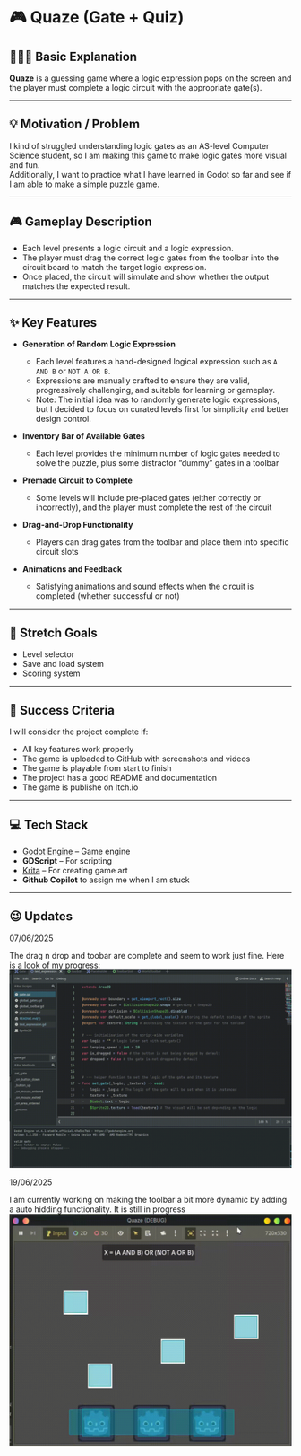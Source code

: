 # 🎮 Quaze (Gate + Quiz)

## 👩🏿‍🔧 Basic Explanation

**Quaze** is a guessing game where a logic expression pops on the screen and the player must complete a logic circuit with the appropriate gate(s).

---

## 💡 Motivation / Problem

I kind of struggled understanding logic gates as an AS-level Computer Science student, so I am making this game to make logic gates more visual and fun.  
Additionally, I want to practice what I have learned in Godot so far and see if I am able to make a simple puzzle game.

---

## 🎮 Gameplay Description

- Each level presents a logic circuit and a logic expression.
- The player must drag the correct logic gates from the toolbar into the circuit board to match the target logic expression.
- Once placed, the circuit will simulate and show whether the output matches the expected result.

---

## ✨ Key Features
	
- **Generation of Random Logic Expression**  
  -  Each level features a hand-designed logical expression such as `A AND B` or `NOT A OR B`.
  -  Expressions are manually crafted to ensure they are valid, progressively challenging, and suitable for learning or gameplay.
  -  Note: The initial idea was to randomly generate logic expressions, but I decided to focus on curated levels first for simplicity and better design control.

- **Inventory Bar of Available Gates**  
  - Each level provides the minimum number of logic gates needed to solve the puzzle, plus some distractor “dummy” gates in a toolbar

- **Premade Circuit to Complete**  
  - Some levels will include pre-placed gates (either correctly or incorrectly), and the player must complete the rest of the circuit

- **Drag-and-Drop Functionality**  
  - Players can drag gates from the toolbar and place them into specific circuit slots

- **Animations and Feedback**  
  - Satisfying animations and sound effects when the circuit is completed (whether successful or not)

---

## 🚀 Stretch Goals

- Level selector
- Save and load system
- Scoring system

---

## 🥳 Success Criteria

I will consider the project complete if:

- All key features work properly
- The game is uploaded to GitHub with screenshots and videos
- The game is playable from start to finish
- The project has a good README and documentation
- The game is publishe on Itch.io

---

## 💻 Tech Stack

- [Godot Engine](https://godotengine.org/) – Game engine
- **GDScript** – For scripting
- [Krita](https://krita.org/) – For creating game art
- **Github Copilot** to assign me when I am stuck

---

## 😉 Updates

07/06/2025

The drag n drop and toobar are complete and seem to work just fine. 
Here is a look of my progress:
![Small demo](dragntoolbar.gif)

19/06/2025

I am currently working on making the toolbar a bit more dynamic
by adding a auto hidding functionality. It is still in progress
![Dynamic toolbar](log2.gif)
